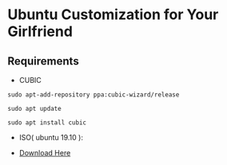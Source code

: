 # Ubuntu Customization for Your Girlfriend
## Requirements

+ CUBIC


```
sudo apt-add-repository ppa:cubic-wizard/release
```
```
sudo apt update
```
```
sudo apt install cubic
```
+ ISO( ubuntu 19.10 ):
* [Download Here](http://releases.ubuntu.com/19.10/ubuntu-19.10-desktop-amd64.iso?_ga=2.143101685.1524121585.1581840119-1785412254.1571327926)

